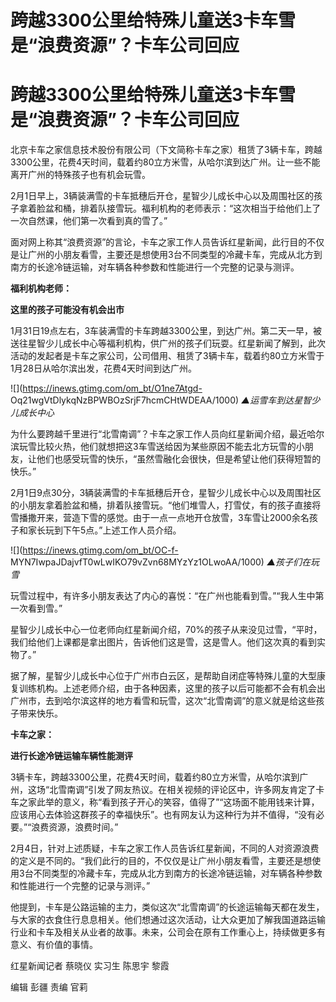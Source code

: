 # 跨越3300公里给特殊儿童送3卡车雪是“浪费资源”？卡车公司回应

# 跨越3300公里给特殊儿童送3卡车雪是“浪费资源”？卡车公司回应

北京卡车之家信息技术股份有限公司（下文简称卡车之家）租赁了3辆卡车，跨越3300公里，花费4天时间，载着约80立方米雪，从哈尔滨到达广州。让一些不能离开广州的特殊孩子也有机会玩雪。

2月1日早上，3辆装满雪的卡车抵穗后开仓，星智少儿成长中心以及周围社区的孩子拿着脸盆和桶，排着队接雪玩。福利机构的老师表示：“这次相当于给他们上了一次自然课，他们第一次看到真的雪了。”

面对网上称其“浪费资源”的言论，卡车之家工作人员告诉红星新闻，此行目的不仅是让广州的小朋友看雪，主要还是想使用3台不同类型的冷藏卡车，完成从北方到南方的长途冷链运输，对车辆各种参数和性能进行一个完整的记录与测评。

**福利机构老师：**

**这里的孩子可能没有机会出市**

1月31日19点左右，3车装满雪的卡车跨越3300公里，到达广州。第二天一早，被送往星智少儿成长中心等福利机构，供广州的孩子们玩耍。红星新闻了解到，此次活动的发起者是卡车之家公司，公司借用、租赁了3辆卡车，载着约80立方米雪于1月28日从哈尔滨出发，花费4天时间到达广州。

![](https://inews.gtimg.com/om_bt/O1ne7Atgd-
Oq21wgVtDlykqNzBPWBOzSrjF7hcmCHtWDEAA/1000) _▲运雪车到达星智少儿成长中心_

为什么要跨越千里进行“北雪南调”？卡车之家工作人员向红星新闻介绍，最近哈尔滨玩雪比较火热，他们就想把这3车雪送给因为某些原因不能去北方玩雪的小朋友，让他们也感受玩雪的快乐，“虽然雪融化会很快，但是希望让他们获得短暂的快乐。”

2月1日9点30分，3辆装满雪的卡车抵穗后开仓，星智少儿成长中心以及周围社区的小朋友拿着脸盆和桶，排着队接雪玩。“他们堆雪人，打雪仗，有的孩子直接将雪播撒开来，营造下雪的感觉。由于一点一点地开仓放雪，3车雪让2000余名孩子和家长玩到下午5点。”上述工作人员介绍。

![](https://inews.gtimg.com/om_bt/OC-f-
MYN7IwpaJDajvfT0wLwIKO79vZvn68MYzYz1OLwoAA/1000) _▲孩子们在玩雪_

玩雪过程中，有许多小朋友表达了内心的喜悦：“在广州也能看到雪。”“我人生中第一次看到雪。”

星智少儿成长中心一位老师向红星新闻介绍，70%的孩子从来没见过雪，“平时，我们给他们上课都是拿出图片，告诉他们这是雪，这是雪人。他们这次真的看到实物了。”

据了解，星智少儿成长中心位于广州市白云区，是帮助自闭症等特殊儿童的大型康复训练机构。上述老师介绍，由于各种因素，这里的孩子以后可能都不会有机会出广州市，去到哈尔滨这样的地方看雪和玩雪，这次“北雪南调”的意义就是给这些孩子带来快乐。

**卡车之家：**

**进行长途冷链运输车辆性能测评**

3辆卡车，跨越3300公里，花费4天时间，载着约80立方米雪，从哈尔滨到广州，这场“北雪南调”引发了网友热议。在相关视频的评论区中，许多网友肯定了卡车之家此举的意义，称“看到孩子开心的笑容，值得了”“这场面不能用钱来计算，应该用心去体验这群孩子的幸福快乐”。也有网友认为这种行为并不值得，“没有必要。”“浪费资源，浪费时间。”

2月4日，针对上述质疑，卡车之家工作人员告诉红星新闻，不同的人对资源浪费的定义是不同的。“我们此行的目的，不仅仅是让广州小朋友看雪，主要还是想使用3台不同类型的冷藏卡车，完成从北方到南方的长途冷链运输，对车辆各种参数和性能进行一个完整的记录与测评。”

他提到，卡车是公路运输的主力，类似这次“北雪南调”的长途运输每天都在发生，与大家的衣食住行息息相关。他们想通过这次活动，让大众更加了解我国道路运输行业和卡车及相关从业者的故事。未来，公司会在原有工作重心上，持续做更多有意义、有价值的事情。

红星新闻记者 蔡晓仪 实习生 陈思宇 黎霞

编辑 彭疆 责编 官莉

